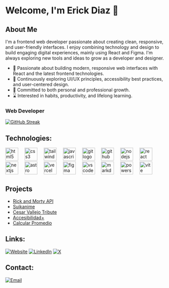 # Welcome, I'm Erick Diaz 👋

## About Me

I'm a frontend web developer passionate about creating clean, responsive, and user-friendly interfaces. I enjoy combining technology and design to build engaging digital experiences, mainly using React and Figma. I'm always exploring new tools and ideas to grow as a developer and designer.
 
- 👀 Passionate about building modern, responsive web interfaces with React and the latest frontend technologies.
- 🌱 Continuously exploring UI/UX principles, accessibility best practices, and user-centered design.
- 🌿 Committed to both personal and professional growth.
- ⌛ Interested in habits, productivity, and lifelong learning.

### Web Developer

[![GitHub Streak](https://streak-stats.demolab.com?user=erickdc7&theme=highcontrast&border_radius=7&hide_border=true&exclude_days=Sun%2CSat&card_width=467)](#)

## Technologies:

<div align="left">
  <img src="https://skillicons.dev/icons?i=html" height="40" alt="html5 logo"  />
  <img width="12" />
  <img src="https://skillicons.dev/icons?i=css" height="40" alt="css3 logo"  />
  <img width="12" />
  <img src="https://skillicons.dev/icons?i=tailwind" height="40" alt="tailwindcss logo"  />
  <img width="12" />
  <img src="https://skillicons.dev/icons?i=js" height="40" alt="javascript logo"  />
  <img width="12" />
  <!-- <img src="https://skillicons.dev/icons?i=ts" height="40" alt="typescript logo"  />
  <img width="12" /> -->
  <img src="https://skillicons.dev/icons?i=git" height="40" alt="git logo"  />
  <img width="12" />
  <img src="https://skillicons.dev/icons?i=github" height="40" alt="github logo"  />
  <img width="12" />
  <img src="https://skillicons.dev/icons?i=nodejs" height="40" alt="nodejs logo"  />
  <img width="12" />
  <!-- <img src="https://skillicons.dev/icons?i=express" height="40" alt="express logo"  />
  <img width="12" /> -->
  <!-- <img src="https://skillicons.dev/icons?i=nestjs" height="40" alt="nestjs logo"  />
  <img width="12" /> -->
  <!-- <img src="https://skillicons.dev/icons?i=postgres" height="40" alt="postgresql logo"  />
  <img width="12" /> -->
  <!-- <img src="https://skillicons.dev/icons?i=sqlite" height="40" alt="sqlite logo"  />
  <img width="12" />
  <img src="https://skillicons.dev/icons?i=firebase" height="40" alt="firebase logo"  />
  <img width="12" /> -->
  <img src="https://skillicons.dev/icons?i=react" height="40" alt="react logo"  />
  <img width="12" />
  <img src="https://skillicons.dev/icons?i=nextjs" height="40" alt="nextjs logo"  />
  <img width="12" />
  <img src="https://skillicons.dev/icons?i=astro" height="40" alt="astro logo"  />
  <img width="12" />
  <!-- <img src="https://skillicons.dev/icons?i=docker" height="40" alt="docker logo"  />
  <img width="12" />
  <img src="https://skillicons.dev/icons?i=cloudflare" height="40" alt="cloudflare logo"  />
  <img width="12" /> -->
  <img src="https://skillicons.dev/icons?i=vercel" height="40" alt="vercel logo"  />
  <img width="12" />
  <!-- <img src="https://skillicons.dev/icons?i=gcp" height="40" alt="googlecloud logo"  />
  <img width="12" /> -->
  <img src="https://skillicons.dev/icons?i=figma" height="40" alt="figma logo"  />
  <img width="12" />
  <img src="https://skillicons.dev/icons?i=vscode" height="40" alt="vscode logo"  />
  <img width="12" />
  <!-- <img src="https://skillicons.dev/icons?i=linux" height="40" alt="linux logo"  />
  <img width="12" /> -->
  <img src="https://skillicons.dev/icons?i=md" height="40" alt="markdown logo"  />
  <img width="12" />
  <img src="https://skillicons.dev/icons?i=powershell" height="40" alt="powershell logo"  />
  <img width="12" />
  <!-- <img src="https://skillicons.dev/icons?i=bash" height="40" alt="bash logo"  />
  <img width="12" /> -->
  <img src="https://skillicons.dev/icons?i=vite" height="40" alt="vite logo"  />
</div>

## Projects

- [Rick and Morty API](https://github.com/erickdc7/rickmorty-eddy)
- [Suikanime](https://github.com/erickdc7/Suikanime)
- [Cesar Vallejo Tribute](https://github.com/erickdc7/Cesar-Vallejo-Tribute)
- [Accesibilidad+](https://github.com/erickdc7/accesibilidad-plus)
- [Calcular Promedio](https://github.com/erickdc7/calcular-promedio)

## Links:
[![Website](https://img.shields.io/badge/Website-erickdiaz--portafolio-4285F4?style=for-the-badge&logo=googlechrome&logoColor=white&labelColor=101010)](https://erickdiaz-portafolio.netlify.app/)
[![LinkedIn](https://img.shields.io/badge/LinkedIn-erick--diaz--c17-487FCF?style=for-the-badge&logo=LinkedIn&logoColor=white&labelColor=101010)](https://www.linkedin.com/in/erick-diaz-c17/)
[![X](https://img.shields.io/badge/-erickdddc-1DA1F2?style=for-the-badge&logo=x&logoColor=white&labelColor=101010)](https://x.com/erickdddc)

## Contact:

[![Email](https://img.shields.io/badge/erickdiazc717@gmail.com-email-D14836?style=for-the-badge&logo=gmail&logoColor=white&labelColor=101010)](mailto:erickdiazc717@gmail.com)


